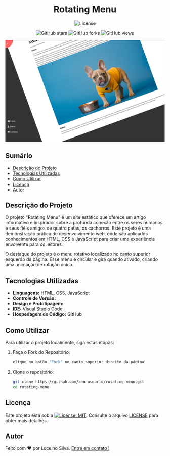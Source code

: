 <h1 align="center"> Rotating Menu </h1>

<p align="center">
  <img alt="License" src="https://img.shields.io/static/v1?label=license&message=MIT&color=blue&labelColor=000000">
</p>
<p align="center">
  <img alt="GitHub stars" src="https://img.shields.io/github/stars/LucelhoSilva/Beginner-Projects-HTML-CSS-JS?style=social">
  <img alt="GitHub forks" src="https://img.shields.io/github/forks/LucelhoSilva/Beginner-Projects-HTML-CSS-JS?style=social">
  <img alt="GitHub views" src="https://img.shields.io/github/watchers/LucelhoSilva/Beginner-Projects-HTML-CSS-JS?style=social">
</p>

<p align="center">
  <img src="./assets/IMG/preview-templates.png" alt="Projeto - Animated Login">
</p>

## Sumário

- [Descrição do Projeto](#descrição-do-projeto)
- [Tecnologias Utilizadas](#tecnologias-utilizadas)
- [Como Utilizar](#como-utilizar)
- [Licença](#licença)
- [Autor](#autor)

## Descrição do Projeto

O projeto "Rotating Menu" é um site estático que oferece um artigo informativo e inspirador sobre a profunda conexão entre os seres humanos e seus fiéis amigos de quatro patas, os cachorros. Este projeto é uma demonstração prática de desenvolvimento web, onde são aplicados conhecimentos em HTML, CSS e JavaScript para criar uma experiência envolvente para os leitores.

O destaque do projeto é o menu rotativo localizado no canto superior esquerdo da página. Esse menu é circular e gira quando ativado, criando uma animação de rotação única.

## Tecnologias Utilizadas

- **Linguagens:** HTML, CSS, JavaScript
- **Controle de Versão:**
- **Design e Prototipagem:**
- **IDE:** Visual Studio Code
- **Hospedagem do Código:** GitHub

## Como Utilizar

Para utilizar o projeto localmente, siga estas etapas:

1. Faça o Fork do Repositório:

   ```bash
   clique no botão "Fork" no canto superior direito da página
   ```

2. Clone o repositório:

   ```bash
   git clone https://github.com/seu-usuario/rotating-menu.git
   cd rotating-menu
   ```

## Licença

Este projeto está sob a [![License: MIT](https://img.shields.io/badge/License-MIT-blue.svg)](./LICENSE). Consulte o arquivo [LICENSE](./LICENSE) para obter mais detalhes.

## Autor

Feito com ❤️ por Lucelho Silva. [Entre em contato !](https://www.linkedin.com/in/lucelho-silva-b17196239/)
